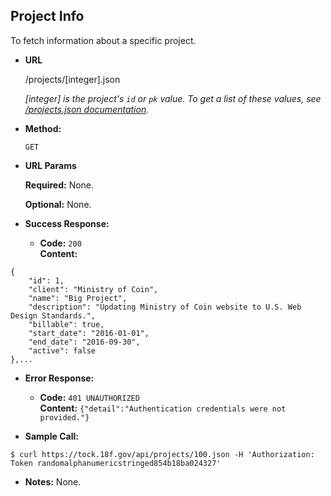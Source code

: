 **Project Info**
----
To fetch information about a specific project.

* **URL**

  /projects/[integer].json
  
  *[integer] is the project's `id` or `pk` value. To get a list of these values, see [/projects.json documentation](https://github.com/18F/tock/blob/master/api-docs/projects.md).*

* **Method:**

  `GET`
  
*  **URL Params**

   **Required:**
   None.
   
   **Optional:**
   None.

* **Success Response:**

  * **Code:** `200` <br />
    **Content:** 
```
{
    "id": 1,
    "client": "Ministry of Coin",
    "name": "Big Project",
    "description": "Updating Ministry of Coin website to U.S. Web Design Standards.",
    "billable": true,
    "start_date": "2016-01-01",
    "end_date": "2016-09-30",
    "active": false
},...
```
 
* **Error Response:**

  * **Code:** `401 UNAUTHORIZED` <br />
    **Content:** `{"detail":"Authentication credentials were not provided."}`

* **Sample Call:**

```
$ curl https://tock.18f.gov/api/projects/100.json -H 'Authorization: Token randomalphanumericstringed854b18ba024327'
```

* **Notes:** None.
 
